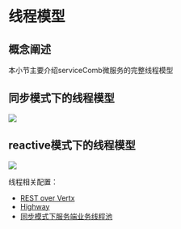 # 线程模型

## 概念阐述

本小节主要介绍serviceComb微服务的完整线程模型  

## 同步模式下的线程模型

![](/assets/sync-thread-model.png)

## reactive模式下的线程模型

![](/assets/reactive-thread-model.png)

线程相关配置：  
* [REST over Vertx](/transports/rest-over-vertx.md)
* [Highway](/transports/highway-rpc.md)
* [同步模式下服务端业务线程池](/build-provider/thread-pool.md)
